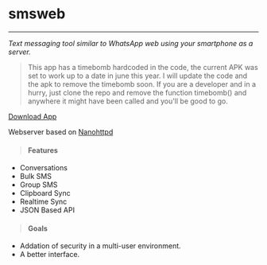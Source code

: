 # smsweb
---
*Text messaging tool similar to WhatsApp web using your smartphone as a server.*

> This app has a timebomb hardcoded in the code, the current APK was set to work up to a date in june this year. I will update the code and the apk to remove the timebomb soon. If you are a developer and in a hurry, just clone the repo and remove the function timebomb() and anywhere it might have been called and you'll be good to go.

[Download App](https://github.com/Billcountry/smsweb/raw/master/release/sms_web.apk "Download and install SMS web")

Webserver based on [Nanohttpd](https://github.com/NanoHttpd/nanohttpd "Nanohttpd Github repository")

>#### Features
- Conversations
- Bulk SMS
- Group SMS
- Clipboard Sync
- Realtime Sync
- JSON Based API

>#### Goals
- Addation of security in a multi-user environment.
- A better interface.


